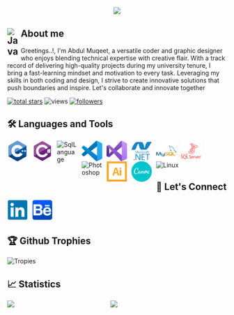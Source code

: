 <br>
<br>
<p align="center" style="margin-bottom: 0;">
  <!-- Typing SVG by DenverCoder1 - https://github.com/DenverCoder1/readme-typing-svg -->
  <a href="https://github.com/DenverCoder1/readme-typing-svg">
  <img src="https://readme-typing-svg.demolab.com?font=Great+Vibes&size=44&pause=1000&color=FF8911&center=true&random=false&width=1000&height=74&lines=Welcome+to+my+Github+Profile+!+👋;Don't+Forget+to+Follow+🙂" />
  </a>
</p>

<p>
<h2><img align="left" alt="Java" width="26px" style="padding-right: 5px;" src="https://github.com/MuqeetSuhail/MuqeetSuhail/assets/128026033/f5f43be4-7a64-4171-8ea2-cfc583c41a24" />
About me </h2>
Greetings..!, I'm Abdul Muqeet, a versatile coder and graphic designer who enjoys blending technical expertise with creative flair. With a track record of delivering high-quality projects during my university tenure, I bring a fast-learning mindset and motivation to every task. Leveraging my skills in both coding and design, I strive to create innovative solutions that push boundaries and inspire. Let's collaborate and innovate together
</p>

<p align="left">
  <a href="https://github.com/MuqeetSuhail?tab=repositories&sort=stargazers">
  <img alt="total stars" title="Total stars on GitHub" src="https://custom-icon-badges.demolab.com/github/stars/MuqeetSuhail?color=55960c&style=for-the-badge&labelColor=488207&logo=star"/></a>
<img alt="views" title="GitHub profile views" src="https://custom-icon-badges.demolab.com/github/watchers/DenverCoder1/custom-icon-badges?color=236ad3&labelColor=1155ba&style=for-the-badge&logo=eye&logoColor=white"/>
 <a href="https://github.com/MuqeetSuhail?tab=followers">
<img alt="followers" title="Follow me on Github" src="https://custom-icon-badges.demolab.com/github/followers/MuqeetSuhail?color=236ad3&labelColor=1155ba&style=for-the-badge&logo=person-add&label=Follow&logoColor=white"/></a>
</p>

<p>
<h2> 🛠️ Languages and Tools </h2>

<img align="left" alt="C++" width="47px" style="padding-right:10px;" src="https://raw.githubusercontent.com/devicons/devicon/master/icons/cplusplus/cplusplus-original.svg" alt="cplusplus"/>
<img align="left" alt="C#" width="47px" style="padding-right:10px;" src="https://raw.githubusercontent.com/devicons/devicon/master/icons/csharp/csharp-original.svg" alt="csharp"/>
<img align="left" alt="SqlLanguage" width="47px" style="padding-right:10px;" src="https://db.cs.uni-tuebingen.de/teaching/ws2223/sql-is-a-programming-language/logo.svg" alt="sqllang"/>
<img align="left" alt="Vscode" width="47px" style="padding-right:10px;" src="https://github.com/devicons/devicon/blob/v2.16.0/icons/vscode/vscode-original.svg" alt="vscode"/>
<img align="left" alt="VisualStudio" width="47px" style="padding-right:10px;" src="https://github.com/devicons/devicon/blob/v2.16.0/icons/visualstudio/visualstudio-original.svg" alt="visualstudio"/>
<img align="left" alt="Microsoft.netFramerwork" width="47px" style="padding-right:10px;" src="https://github.com/devicons/devicon/blob/v2.16.0/icons/dot-net/dot-net-plain-wordmark.svg" alt=".net"/>
<img align="left" alt="Mysql" width="47px" style="padding-right:10px;" src="https://github.com/devicons/devicon/blob/v2.16.0/icons/mysql/mysql-original-wordmark.svg" alt="mysql"/>
<img align="left" alt="MicrosoftSqlSever" width="47px" style="padding-right:10px;" src="https://github.com/devicons/devicon/blob/v2.16.0/icons/microsoftsqlserver/microsoftsqlserver-plain-wordmark.svg" alt="SqlServer"/>
<img align="left" alt="Photoshop" width="47px" style="padding-right:10px;" src="https://upload.wikimedia.org/wikipedia/commons/2/20/Photoshop_CC_icon.png" alt="ps"/>
<img align="left" alt="Illustrator" width="47" style="padding-right:10px;" src="https://github.com/devicons/devicon/blob/v2.16.0/icons/illustrator/illustrator-line.svg" alt="ai"/>
<img align="left" alt="Canva" width="47px" style="padding-right:10px;" src="https://github.com/devicons/devicon/blob/v2.16.0/icons/canva/canva-original.svg" alt="canva"/>
<img alt="Linux" width="47px" style="padding-right:10px;" src="https://cdn.jsdelivr.net/gh/devicons/devicon/icons/linux/linux-original.svg" alt="linux"/>
</p>

<p>
<h2> 🤝 Let's Connect </h2>
<a href="www.linkedin.com/in/innovativeabdulmuqeet/"><img align="left" alt="Linkedin" width="47px" style="padding-right:10px;" src="https://github.com/devicons/devicon/blob/v2.16.0/icons/linkedin/linkedin-original.svg" alt="linkedin"/></a>
<a href="https://www.behance.net/muqeetsuhail"> <img alt="Behance" width="47px" style="padding-right:10px;" src="https://github.com/devicons/devicon/blob/v2.16.0/icons/behance/behance-original.svg" alt="behance"/></a>
</p>

<p>
<h2> 🏆 Github Trophies </h2> 
<img alt="Tropies" src="https://github-profile-trophy.vercel.app/?username=MuqeetSuhail&theme=radical&no-frame=false"/>
</p>

<p>
<h2>📈 Statistics</h2>
<img align="left" width="47%" src="https://github-readme-stats.vercel.app/api?username=MuqeetSuhail&show_icons=true&theme=tokyonight" />
<img align="left" width="47%" src="https://github-readme-stats.vercel.app/api/top-langs/?username=MuqeetSuhail&layout=compact" />
</p>

